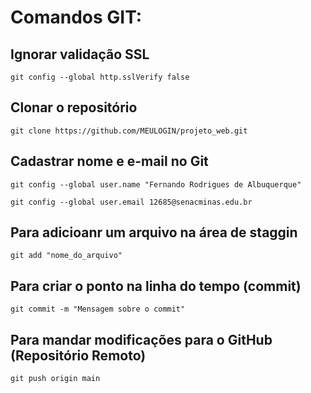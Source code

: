 # Comandos GIT:

## Ignorar validação SSL
 ```git config --global http.sslVerify false```

## Clonar o repositório
 ```git clone https://github.com/MEULOGIN/projeto_web.git```

## Cadastrar nome e e-mail no Git
 ```git config --global user.name "Fernando Rodrigues de Albuquerque"```
  
 ```git config --global user.email 12685@senacminas.edu.br```

## Para adicioanr um arquivo na área de staggin
 ```git add "nome_do_arquivo"```

## Para criar o ponto na linha do tempo (commit)
 ```git commit -m "Mensagem sobre o commit"```

## Para mandar modificações para o GitHub (Repositório Remoto)
 ```git push origin main```